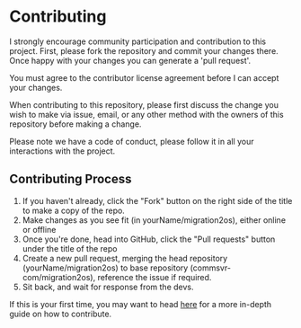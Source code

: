 # Contributing

I strongly encourage community participation and contribution to this project. First, please fork the repository and commit your changes there. 
Once happy with your changes you can generate a 'pull request'.

You must agree to the contributor license agreement before I can accept your changes. 

When contributing to this repository, please first discuss the change you wish to make via issue, email, or any other method with the owners of this repository before making a change.

Please note we have a code of conduct, please follow it in all your interactions with the project.

## Contributing Process

1. If you haven't already, click the "Fork" button on the right side of the title to make a copy of the repo.
2. Make changes as you see fit (in yourName/migration2os), either online or offline
3. Once you're done, head into GitHub, click the "Pull requests" button under the title of the repo
4. Create a new pull request, merging the head repository (yourName/migration2os) to base repository (commsvr-com/migration2os), reference the issue if required.
5. Sit back, and wait for response from the devs.

If this is your first time, you may want to head [here](https://help.github.com/en/github/collaborating-with-issues-and-pull-requests/creating-a-pull-request) for a more in-depth guide on how to contribute.

